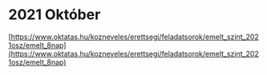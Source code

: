 # 2021 Október

[https://www.oktatas.hu/kozneveles/erettsegi/feladatsorok/emelt_szint_2021osz/emelt_8nap](https://www.oktatas.hu/kozneveles/erettsegi/feladatsorok/emelt_szint_2021osz/emelt_8nap)